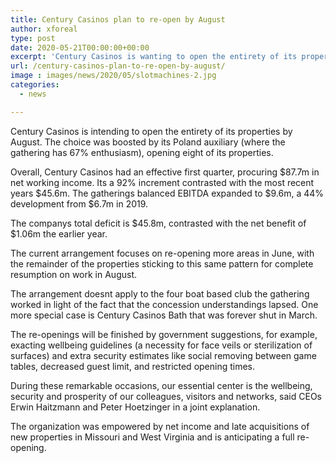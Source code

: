 ```yaml
---
title: Century Casinos plan to re-open by August
author: xforeal 
type: post
date: 2020-05-21T00:00:00+00:00
excerpt: 'Century Casinos is wanting to open the entirety of its properties by August '
url: /century-casinos-plan-to-re-open-by-august/
image : images/news/2020/05/slotmachines-2.jpg
categories:
  - news

---
```

Century Casinos is intending to open the entirety of its properties by August. The choice was boosted by its Poland auxiliary (where the gathering has 67&percnt; enthusiasm), opening eight of its properties. 

Overall, Century Casinos had an effective first quarter, procuring $87.7m in net working income. Its a 92&percnt; increment contrasted with the most recent years $45.6m. The gatherings balanced EBITDA expanded to $9.6m, a 44&percnt; development from $6.7m in 2019. 

The companys total deficit is $45.8m, contrasted with the net benefit of $1.06m the earlier year. 

The current arrangement focuses on re-opening more areas in June, with the remainder of the properties sticking to this same pattern for complete resumption on work in August. 

The arrangement doesnt apply to the four boat based club the gathering worked in light of the fact that the concession understandings lapsed. One more special case is Century Casinos Bath that was forever shut in March. 

The re-openings will be finished by government suggestions, for example, exacting wellbeing guidelines (a necessity for face veils or sterilization of surfaces) and extra security estimates like social removing between game tables, decreased guest limit, and restricted opening times. 

During these remarkable occasions, our essential center is the wellbeing, security and prosperity of our colleagues, visitors and networks, said CEOs Erwin Haitzmann and Peter Hoetzinger in a joint explanation. 

The organization was empowered by net income and late acquisitions of new properties in Missouri and West Virginia and is anticipating a full re-opening.